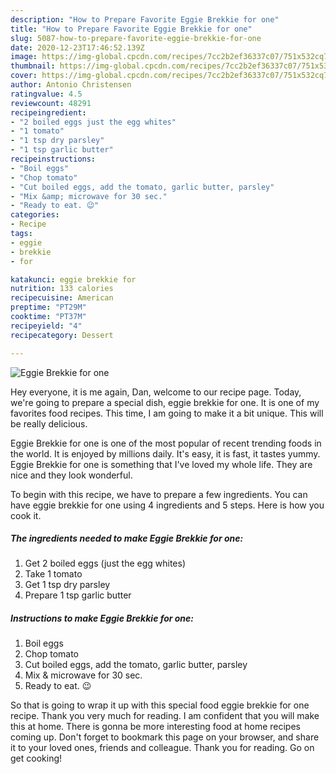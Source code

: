 ```yaml
---
description: "How to Prepare Favorite Eggie Brekkie for one"
title: "How to Prepare Favorite Eggie Brekkie for one"
slug: 5087-how-to-prepare-favorite-eggie-brekkie-for-one
date: 2020-12-23T17:46:52.139Z
image: https://img-global.cpcdn.com/recipes/7cc2b2ef36337c07/751x532cq70/eggie-brekkie-for-one-recipe-main-photo.jpg
thumbnail: https://img-global.cpcdn.com/recipes/7cc2b2ef36337c07/751x532cq70/eggie-brekkie-for-one-recipe-main-photo.jpg
cover: https://img-global.cpcdn.com/recipes/7cc2b2ef36337c07/751x532cq70/eggie-brekkie-for-one-recipe-main-photo.jpg
author: Antonio Christensen
ratingvalue: 4.5
reviewcount: 48291
recipeingredient:
- "2 boiled eggs just the egg whites"
- "1 tomato"
- "1 tsp dry parsley"
- "1 tsp garlic butter"
recipeinstructions:
- "Boil eggs"
- "Chop tomato"
- "Cut boiled eggs, add the tomato, garlic butter, parsley"
- "Mix &amp; microwave for 30 sec."
- "Ready to eat. 😉"
categories:
- Recipe
tags:
- eggie
- brekkie
- for

katakunci: eggie brekkie for 
nutrition: 133 calories
recipecuisine: American
preptime: "PT29M"
cooktime: "PT37M"
recipeyield: "4"
recipecategory: Dessert

---
```



![Eggie Brekkie for one](https://img-global.cpcdn.com/recipes/7cc2b2ef36337c07/751x532cq70/eggie-brekkie-for-one-recipe-main-photo.jpg)

Hey everyone, it is me again, Dan, welcome to our recipe page. Today, we're going to prepare a special dish, eggie brekkie for one. It is one of my favorites food recipes. This time, I am going to make it a bit unique. This will be really delicious.

Eggie Brekkie for one is one of the most popular of recent trending foods in the world. It is enjoyed by millions daily. It's easy, it is fast, it tastes yummy. Eggie Brekkie for one is something that I've loved my whole life. They are nice and they look wonderful.




To begin with this recipe, we have to prepare a few ingredients. You can have eggie brekkie for one using 4 ingredients and 5 steps. Here is how you cook it.

<!--inarticleads1-->

##### The ingredients needed to make Eggie Brekkie for one:

1. Get 2 boiled eggs (just the egg whites)
1. Take 1 tomato
1. Get 1 tsp dry parsley
1. Prepare 1 tsp garlic butter




<!--inarticleads2-->

##### Instructions to make Eggie Brekkie for one:

1. Boil eggs
1. Chop tomato
1. Cut boiled eggs, add the tomato, garlic butter, parsley
1. Mix &amp; microwave for 30 sec.
1. Ready to eat. 😉




So that is going to wrap it up with this special food eggie brekkie for one recipe. Thank you very much for reading. I am confident that you will make this at home. There is gonna be more interesting food at home recipes coming up. Don't forget to bookmark this page on your browser, and share it to your loved ones, friends and colleague. Thank you for reading. Go on get cooking!
